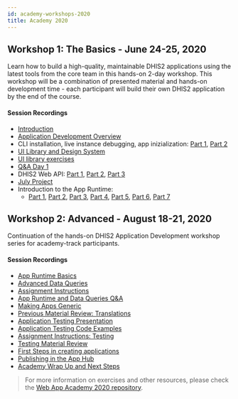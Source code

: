 ```yaml
---
id: academy-workshops-2020
title: Academy 2020
---
```


## Workshop 1: The Basics - June 24-25, 2020

Learn how to build a high-quality, maintainable DHIS2 applications using the latest tools from the core team in this hands-on 2-day workshop. This workshop will be a combination of presented material and hands-on development time - each participant will build their own DHIS2 application by the end of the course.

#### Session Recordings

-   [Introduction](https://www.youtube.com/watch?v=2J-lZcWQKQ4&list=PLo6Seh-066RynhjhnJNUITOZykA7397We&index=1&t=1847s)
-   [Application Development Overview](https://www.youtube.com/watch?v=_lSrvFVvdRs&list=PLo6Seh-066RynhjhnJNUITOZykA7397We&index=3&t=1287s)
-   CLI installation, live instance debugging, app inizialization: [Part 1](https://www.youtube.com/watch?v=8-n8VZKEJo8&list=PLo6Seh-066RynhjhnJNUITOZykA7397We&index=5), [Part 2](https://www.youtube.com/watch?v=XGiHWdXNVeE&list=PLo6Seh-066RynhjhnJNUITOZykA7397We&index=6&t=12s)
-   [UI Library and Design System](https://www.youtube.com/watch?v=5ZvN5-ZEhZA&list=PLo6Seh-066RynhjhnJNUITOZykA7397We&index=7)
-   [UI library exercises](https://www.youtube.com/watch?v=OzN0MtLC4kI&list=PLo6Seh-066RynhjhnJNUITOZykA7397We&index=8&t=2s)
-   [Q&A Day 1](https://www.youtube.com/watch?v=QCA1lSoxBCk&list=PLo6Seh-066RynhjhnJNUITOZykA7397We&index=9)
-   DHIS2 Web API: [Part 1](https://www.youtube.com/watch?v=_1bkoE-UKy0&list=PLo6Seh-066RynhjhnJNUITOZykA7397We&index=10&t=26s), [Part 2](https://www.youtube.com/watch?v=kwDAnBVxIdI&list=PLo6Seh-066RynhjhnJNUITOZykA7397We&index=11&t=805s), [Part 3](https://www.youtube.com/watch?v=H3mTs0LLtrQ&list=PLo6Seh-066RynhjhnJNUITOZykA7397We&index=12&t=337s)
-   [July Project](https://www.youtube.com/watch?v=Ox-8O_VsnHc&list=PLo6Seh-066RynhjhnJNUITOZykA7397We&index=13&t=29s)
-   Introduction to the App Runtime:
    -   [Part 1](https://www.youtube.com/watch?v=drLUFP93mFk&list=PLo6Seh-066RynhjhnJNUITOZykA7397We&index=14&t=411s), [Part 2](https://www.youtube.com/watch?v=zw0UwsZ2Pww&list=PLo6Seh-066RynhjhnJNUITOZykA7397We&index=16&t=4s), [Part 3](https://www.youtube.com/watch?v=YWbiqbwbTjU&list=PLo6Seh-066RynhjhnJNUITOZykA7397We&index=20), [Part 4](https://www.youtube.com/watch?v=dLoOWGJU0Cg&list=PLo6Seh-066RynhjhnJNUITOZykA7397We&index=17), [Part 5](https://www.youtube.com/watch?v=lrFP5htMRMA&list=PLo6Seh-066RynhjhnJNUITOZykA7397We&index=19), [Part 6](https://www.youtube.com/watch?v=rO2pIf5k7IM&list=PLo6Seh-066RynhjhnJNUITOZykA7397We&index=21), [Part 7](https://www.youtube.com/watch?v=F_9z8PXO6GU&list=PLo6Seh-066RynhjhnJNUITOZykA7397We&index=22&t=373s)


## Workshop 2: Advanced - August 18-21, 2020

Continuation of the hands-on DHIS2 Application Development workshop series for academy-track participants.

#### Session Recordings

-   [App Runtime Basics](https://www.youtube.com/watch?v=Bbz-d7Yj6SI&list=PLo6Seh-066Rx3CPMv-i2gdzo8qxZ4cfSQ&index=2&t=19s)
-   [Advanced Data Queries](https://www.youtube.com/watch?v=xCw3qoRgGCQ&list=PLo6Seh-066Rx3CPMv-i2gdzo8qxZ4cfSQ&index=3&t=664s)
-   [Assignment Instructions](https://www.youtube.com/watch?v=qujD1TsVJxQ&list=PLo6Seh-066Rx3CPMv-i2gdzo8qxZ4cfSQ&index=4)
-   [App Runtime and Data Queries Q&A](https://www.youtube.com/watch?v=5oNhNObk5o0&list=PLo6Seh-066Rx3CPMv-i2gdzo8qxZ4cfSQ&index=5&t=2432s)
-   [Making Apps Generic](https://www.youtube.com/watch?v=_S4nildEHXU&list=PLo6Seh-066Rx3CPMv-i2gdzo8qxZ4cfSQ&index=6)
-   [Previous Material Review: Translations](https://www.youtube.com/watch?v=FsrHEANKH2g&list=PLo6Seh-066Rx3CPMv-i2gdzo8qxZ4cfSQ&index=8&t=49s)
-   [Application Testing Presentation](https://www.youtube.com/watch?v=n-rjB9dmtK8&list=PLo6Seh-066Rx3CPMv-i2gdzo8qxZ4cfSQ&index=9&t=616s)
-   [Application Testing Code Examples](https://www.youtube.com/watch?v=uimBkhDhMRM&list=PLo6Seh-066Rx3CPMv-i2gdzo8qxZ4cfSQ&index=10)
-   [Assignment Instructions: Testing](https://www.youtube.com/watch?v=F5bQsMCZF4I&list=PLo6Seh-066Rx3CPMv-i2gdzo8qxZ4cfSQ&index=11)
-   [Testing Material Review](https://www.youtube.com/watch?v=8csMf6opZ-U&list=PLo6Seh-066Rx3CPMv-i2gdzo8qxZ4cfSQ&index=12&t=71s)
-   [First Steps in creating applications](https://www.youtube.com/watch?v=sU-vT3qDqCE&list=PLo6Seh-066Rx3CPMv-i2gdzo8qxZ4cfSQ&index=13)
-   [Publishing in the App Hub](https://www.youtube.com/watch?v=lZb_yjcpHBk&list=PLo6Seh-066Rx3CPMv-i2gdzo8qxZ4cfSQ&index=14&t=153s)
-   [Academy Wrap Up and Next Steps](https://www.youtube.com/watch?v=_swK4_kE4Cw&list=PLo6Seh-066Rx3CPMv-i2gdzo8qxZ4cfSQ&index=15&t=497s)

> For more information on exercises and other resources, please check the [Web App Academy 2020 repository](https://github.com/dhis2/academy-web-app-dev-2020).
